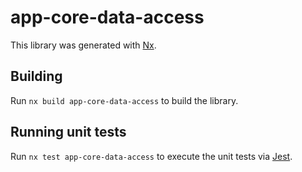 # app-core-data-access

This library was generated with [Nx](https://nx.dev).

## Building

Run `nx build app-core-data-access` to build the library.

## Running unit tests

Run `nx test app-core-data-access` to execute the unit tests via [Jest](https://jestjs.io).
